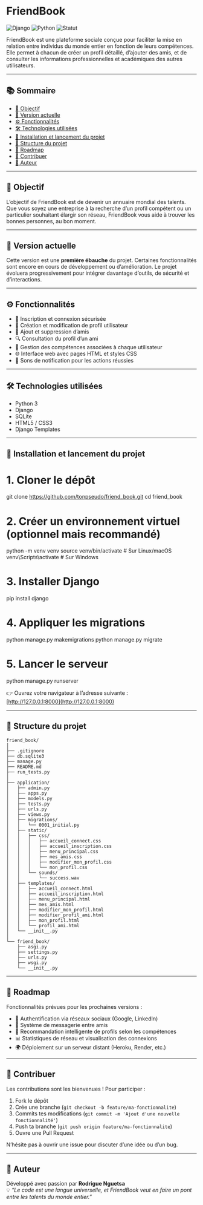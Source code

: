 # FriendBook

![Django](https://img.shields.io/badge/Django-5.2.5-green)
![Python](https://img.shields.io/badge/Python-3.13.5-blue)
![Statut](https://img.shields.io/badge/Version-v1.0-yellow)

FriendBook est une plateforme sociale conçue pour faciliter la mise en relation entre individus du monde entier en fonction de leurs compétences. Elle permet à chacun de créer un profil détaillé, d’ajouter des amis, et de consulter les informations professionnelles et académiques des autres utilisateurs.

---

## 📚 Sommaire

- [🎯 Objectif](#-objectif)
- [📌 Version actuelle](#-version-actuelle)
- [⚙️ Fonctionnalités](#-fonctionnalités)
- [🛠️ Technologies utilisées](#-technologies-utilisées)
- [🚀 Installation et lancement du projet](#-installation-et-lancement-du-projet)
- [📁 Structure du projet](#-structure-du-projet)
- [🔮 Roadmap](#-roadmap)
- [🤝 Contribuer](#-contribuer)
- [👤 Auteur](#-auteur)

---

## 🎯 Objectif

L’objectif de FriendBook est de devenir un annuaire mondial des talents. Que vous soyez une entreprise à la recherche d’un profil compétent ou un particulier souhaitant élargir son réseau, FriendBook vous aide à trouver les bonnes personnes, au bon moment.

---

## 📌 Version actuelle

Cette version est une **première ébauche** du projet. Certaines fonctionnalités sont encore en cours de développement ou d’amélioration. Le projet évoluera progressivement pour intégrer davantage d’outils, de sécurité et d’interactions.

---

## ⚙️ Fonctionnalités

- 🔐 Inscription et connexion sécurisée  
- 📝 Création et modification de profil utilisateur  
- 👥 Ajout et suppression d’amis  
- 🔍 Consultation du profil d’un ami  
- 🧠 Gestion des compétences associées à chaque utilisateur  
- 🌐 Interface web avec pages HTML et styles CSS  
- 🔔 Sons de notification pour les actions réussies  

---

## 🛠️ Technologies utilisées

- Python 3  
- Django  
- SQLite  
- HTML5 / CSS3  
- Django Templates  

---

## 🚀 Installation et lancement du projet


# 1. Cloner le dépôt
git clone https://github.com/tonpseudo/friend_book.git
cd friend_book

# 2. Créer un environnement virtuel (optionnel mais recommandé)
python -m venv venv
source venv/bin/activate  # Sur Linux/macOS
venv\Scripts\activate     # Sur Windows

# 3. Installer Django
pip install django

# 4. Appliquer les migrations
python manage.py makemigrations
python manage.py migrate

# 5. Lancer le serveur
python manage.py runserver


👉 Ouvrez votre navigateur à l’adresse suivante :  
[http://127.0.0.1:8000](http://127.0.0.1:8000)

---

## 📁 Structure du projet

```
friend_book/
│
├── .gitignore
├── db.sqlite3
├── manage.py
├── README.md
├── run_tests.py
│
├── application/
│   ├── admin.py
│   ├── apps.py
│   ├── models.py
│   ├── tests.py
│   ├── urls.py
│   ├── views.py
│   ├── migrations/
│   │   └── 0001_initial.py
│   ├── static/
│   │   ├── css/
│   │   │   ├── accueil_connect.css
│   │   │   ├── accueil_inscription.css
│   │   │   ├── menu_principal.css
│   │   │   ├── mes_amis.css
│   │   │   ├── modifier_mon_profil.css
│   │   │   └── mon_profil.css
│   │   └── sounds/
│   │       └── success.wav
│   ├── templates/
│   │   ├── accueil_connect.html
│   │   ├── accueil_inscription.html
│   │   ├── menu_principal.html
│   │   ├── mes_amis.html
│   │   ├── modifier_mon_profil.html
│   │   ├── modifier_profil_ami.html
│   │   ├── mon_profil.html
│   │   └── profil_ami.html
│   └── __init__.py
│
└── friend_book/
    ├── asgi.py
    ├── settings.py
    ├── urls.py
    ├── wsgi.py
    └── __init__.py
```

---

## 🔮 Roadmap

Fonctionnalités prévues pour les prochaines versions :

- 🔐 Authentification via réseaux sociaux (Google, LinkedIn)
- 📩 Système de messagerie entre amis
- 🧠 Recommandation intelligente de profils selon les compétences
- 📊 Statistiques de réseau et visualisation des connexions
- 🌍 Déploiement sur un serveur distant (Heroku, Render, etc.)

---

## 🤝 Contribuer

Les contributions sont les bienvenues ! Pour participer :

1. Fork le dépôt  
2. Crée une branche (`git checkout -b feature/ma-fonctionnalite`)  
3. Commits tes modifications (`git commit -m 'Ajout d'une nouvelle fonctionnalité'`)  
4. Push ta branche (`git push origin feature/ma-fonctionnalite`)  
5. Ouvre une Pull Request  

N’hésite pas à ouvrir une issue pour discuter d’une idée ou d’un bug.

---

## 👤 Auteur

Développé avec passion par **Rodrigue Nguetsa**  
💡 *“Le code est une langue universelle, et FriendBook veut en faire un pont entre les talents du monde entier.”*


